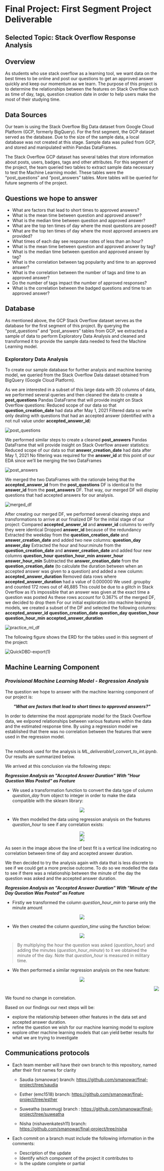# Final Project: First Segment Project Deliverable

## Selected Topic: Stack Overflow Response Analysis

## Overview

As students who use stack overflow as a learning tool, we want data on the best times to be online and post our questions to get an approved answer quickly and keep our momentum as we learn. The purpose of this project is to determine the relationships between the features on Stack Overflow such as time of day, tags, question creation date in order to help users make the most of their studying time.

## Data Sources
Our team is using the Stack Overflow Big Data dataset from Google Cloud Platform (GCP, formerly BigQuery). For the first segment, the GCP dataset served as the database. Due to the size of the sample data, a local database was not created at this stage. Sample data was pulled from GCP, and stored and manipulated within Pandas DataFrames. 

The Stack Overflow GCP dataset has several tables that store information about posts, users, badges, tags and other attributes. For this segment of the project, the team queried two tables to extract sample data necessary to test the Machine Learning model. These tables were the “post_questions” and “post_answers” tables. More tables will be queried for future segments of the project.

## Questions we hope to answer

- What are factors that lead to short times to approved answers?
- What is the mean time between question and approved answer?
- What is the median time between question and approved answer?
- What are the top ten times of day where the most questions are posed?
- What are the top ten times of day where the most approved answers are provided?
- What times of each day see response rates of less than an hour?
- What is the mean time between question and approved answer by tag?
- What is the median time between question and approved answer by tag?
- What is the correlation between tag popularity and time to an approved answer?
- What is the correlation between the number of tags and time to an approved answer? 
- Do the number of tags impact the number of approved responses?
- What is the correlation between the badged questions and time to an approved answer?


## Database
As mentioned above, the GCP Stack Overflow dataset serves as the database for the first segment of this project. By querying the “post_questions” and “post_answers” tables from GCP, we extracted a sample of data to perform Exploratory Data Analysis and cleaned and transformed it to provide the sample data needed to feed the Machine Learning model. 

### Exploratory Data Analysis

To create our sample database for further analysis and machine learning model, we queried from the Stack Overflow Data dataset obtained from BigQuery (Google Cloud Platform). 

As we are interested in a subset of this large data with 20 columns of data, we performed several queries and then cleaned the data to create a **post_questions** Pandas DataFrame that will provide insight on Stack Overflow questions:
Reduced scope of our data so that **question_creation_date** had data after May 1, 2021
Filtered data so we’re only dealing with questions that had an accepted answer (identified with a not null value under **accepted_answer_id**) 

![post_questions](post_questions.png)

We performed similar steps to create a cleaned **post_answers** Pandas DataFrame that will provide insight on Stack Overflow answer statistics:
Reduced scope of our data so that **answer_creation_date** had data after May 1, 2021
No filtering was required for the **answer_id** at this point of our EDA since we’ll be merging the two DataFrames

![post_answers](post_answers.png)

We merged the two DataFrames with the rationale being that the **accepted_answer_id** from the **post_questions** DF is identical to the **answer_id** from the **post_answers** DF. That way, our merged DF will display questions that had accepted answers for our analysis. 

![merged_df](merged_df.png)

After creating our merged DF, we performed several cleaning steps and transformations to arrive at our finalized DF for the initial stage of our project:
Compared **accepted_answer_id** and **answer_id** columns to verify they were identical 
Dropped **answer_id** because of the redundancy 
Extracted the weekday from the **question_creation_date** and **answer_creation_date** and added two new columns:
**question_day**
**answer_day**
Extracted the hour and hour:minute from the **question_creation_date** and **answer_creation_date** and added four new columns
**question_hour**
**question_hour_min**
**answer_hour**
**answer_hour_min**
Subtracted the **answer_creation_date** from the **question_creation_date** (to calculate the duration between when an accepted answer was given to a question) and added a new column:
**accepted_answer_duration**
Removed data rows where **accepted_answer_duration** had a value of 0.000000
We used .groupby and counted 172 rows out of 46,885 
This could be due to a glitch in Stack Overflow as it’s impossible that an answer was given at the exact time a question was posted 
As these rows account for 0.367% of the merged DF, we decided to drop them
For our initial exploration into machine learning models, we created a subset of the DF and selected the following columns:
**accepted_answer_id**
**question_creation_date**
**question_day**
**question_hour**
**question_hour_min**
**accepted_answer_duration**

![practice_ml_df](practice_ml_df.png)

The following figure shows the ERD for the tables used in this segment of the project:

![QuickDBD-export(1)](QuickDBD-export(1).png)


## Machine Learning Component
### *Provisional Machine Learning Model - Regression Analysis*

The question we hope to answer with the machine learning component of our project is:
<p align="center">
  <i><b>"What are factors that lead to short times to approved answers?"</b></i> 
</p>
In order to determine the most appropriate model for the Stack Overflow data, we exlpored relationships between various features within the data and the estimated response time. 
By using a regression model we established that there was no correlation between the features that were used in the regression model. <br><br>

The notebook used for the analysis is *ML_deliverable1_convert_to_int.ipynb*. Our results are summarized below.

We arrived at this conclusion via the following steps:

***Regression Analysis on "Accepted Answer Duration" With "Hour Question Was Posted" as Feature***

- We used a transformation function to convert the data type of column *question_day* from object to integer in order to make the data compatible with the sklearn library:

<p align="center">
<img src=https://github.com/smanowar/final-project/blob/saudia/images/day_to_number.PNG> 
</p>

- We then modelled the data using regression analysis on the features *question_hour* to see if any correlation exists:

<p align="center">
<img src=https://github.com/smanowar/final-project/blob/saudia/images/question_hour_scatter.PNG> <br>
<img src=https://github.com/smanowar/final-project/blob/saudia/images/question_hour_regression.PNG>
</p>


As seen in the image above the line of best fit is a vertical line indicating no correlation between time of day and accepted answer duration.


We then decided to try the analysis again with data that is less discrete to see if we could get a more precise outcome. To do so we modelled the data to see if there was a relationship between the minute of the day the question was asked and the accepted answer duration.

***Regression Analysis on "Accepted Answer Duration" With "Minute of the Day Question Was Posted" as Feature***

- Firstly we transformed the column *question_hour_min* to parse only the minute amount

<p align="center">
<img src=https://github.com/smanowar/final-project/blob/saudia/images/adding_min_column.PNG> 
</p>

- We then created the column *question_time* using the function below:

<p align="center">
<img src=https://github.com/smanowar/final-project/blob/saudia/images/converting_hour_to_min.PNG> 
</p>

<BLOCKQUOTE>By multiplying the hour the question was asked (<i>question_hour</i>) and adding the minutes (<i>question_hour_minute</i>) to it we obtained the minute of the day. Note that     <i>question_hour</i> is measured in military time.
</BLOCKQUOTE>

- We then performed a similar regression analysis on the new feature:

<p align="center">
<img src=https://github.com/smanowar/final-project/blob/saudia/images/question_time.PNG> <br>
  </p><p align="right">
<img src=https://github.com/smanowar/final-project/blob/saudia/images/question_min_regression.PNG> 
</p>


We found no change in correlation. 

Based on our findings our next steps will be:

- explore the relationship between other features in the data set and accepted answer duration.
- refine the question we wish for our machine learning model to explore
- explore other machine learning models that can yield better results for what we are trying to investigate

## **Communications protocols** 

- Each team member will have their own branch to this repository, named after their first names for clarity

    - Saudia (smanowar) branch: https://github.com/smanowar/final-project/tree/saudia

    - Esther (emc1518) branch: https://github.com/smanowar/final-project/tree/esther

    - Suweatha (ssanmug) branch : https://github.com/smanowar/final-project/tree/suweatha

    - Nisha (nishavenkatesh11) branch: https://github.com/smanowar/final-project/tree/nisha

- Each commit on a branch must include the following information in the comments:

  - Description of the update
  - Identify which component of the project it contributes to
  - Is the update complete or partial



